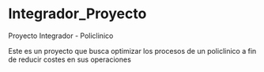 # Integrador_Proyecto
Proyecto Integrador - Policlinico 

Este es un proyecto que busca optimizar los procesos de un policlinico a fin de reducir costes en sus operaciones
